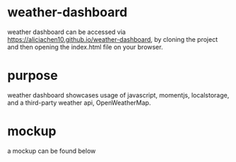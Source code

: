 # weather-dashboard
weather dashboard can be accessed via https://aliciachen10.github.io/weather-dashboard, by cloning the project and then opening the index.html file on your browser. 

# purpose
weather dashboard showcases usage of javascript, momentjs, localstorage, and a third-party weather api, OpenWeatherMap. 

# mockup
a mockup can be found below 
